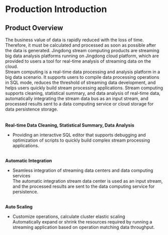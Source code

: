 # Production Introduction<br>
## Product Overview<br>
The business value of data is rapidly reduced with the loss of time. Therefore, it must be calculated and processed as soon as possible after the data is generated. Jingdong stream computing products are streaming big data analysis platforms running on Jingdong cloud platform, which are provided to users a tool for real-time analysis of streaming data on the cloud. <br>
Stream computing is a real-time data processing and analysis platform in a big data scenario. It supports users to compile data processing operations in SQL mode, reduces the threshold of streaming data development, and helps users quickly build stream processing applications. Stream computing supports cleaning, statistical summary, and data analysis of real-time data, automatically integrating the stream data bus as an input stream, and processed results sent to a data computing service or cloud storage for data persistence storage. <br><br>
<br>
**Real-time Data Cleaning, Statistical Summary, Data Analysis**<br>
- Providing an interactive SQL editor that supports debugging and optimization of scripts to quickly build complex stream processing applications. <br><br>

**Automatic Integration**<br>
- Seamless integration of streaming data centers and data computing services<br>
The automatic integration stream data center is used as an input stream, and the processed results are sent to the data computing service for persistence. <br><br>

**Auto Scaling**<br>
- Customize operations, calculate cluster elastic scaling<br>
Automatically expand or shrink the resources required by running a streaming application based on operation matching data throughput.
